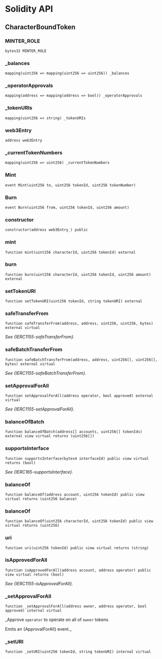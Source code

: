 # Solidity API

## CharacterBoundToken

### MINTER_ROLE

```solidity
bytes32 MINTER_ROLE
```

### _balances

```solidity
mapping(uint256 => mapping(uint256 => uint256)) _balances
```

### _operatorApprovals

```solidity
mapping(address => mapping(address => bool)) _operatorApprovals
```

### _tokenURIs

```solidity
mapping(uint256 => string) _tokenURIs
```

### web3Entry

```solidity
address web3Entry
```

### _currentTokenNumbers

```solidity
mapping(uint256 => uint256) _currentTokenNumbers
```

### Mint

```solidity
event Mint(uint256 to, uint256 tokenId, uint256 tokenNumber)
```

### Burn

```solidity
event Burn(uint256 from, uint256 tokenId, uint256 amount)
```

### constructor

```solidity
constructor(address web3Entry_) public
```

### mint

```solidity
function mint(uint256 characterId, uint256 tokenId) external
```

### burn

```solidity
function burn(uint256 characterId, uint256 tokenId, uint256 amount) external
```

### setTokenURI

```solidity
function setTokenURI(uint256 tokenId, string tokenURI) external
```

### safeTransferFrom

```solidity
function safeTransferFrom(address, address, uint256, uint256, bytes) external virtual
```

_See {IERC1155-safeTransferFrom}._

### safeBatchTransferFrom

```solidity
function safeBatchTransferFrom(address, address, uint256[], uint256[], bytes) external virtual
```

_See {IERC1155-safeBatchTransferFrom}._

### setApprovalForAll

```solidity
function setApprovalForAll(address operator, bool approved) external virtual
```

_See {IERC1155-setApprovalForAll}._

### balanceOfBatch

```solidity
function balanceOfBatch(address[] accounts, uint256[] tokenIds) external view virtual returns (uint256[])
```

### supportsInterface

```solidity
function supportsInterface(bytes4 interfaceId) public view virtual returns (bool)
```

_See {IERC165-supportsInterface}._

### balanceOf

```solidity
function balanceOf(address account, uint256 tokenId) public view virtual returns (uint256 balance)
```

### balanceOf

```solidity
function balanceOf(uint256 characterId, uint256 tokenId) public view virtual returns (uint256)
```

### uri

```solidity
function uri(uint256 tokenId) public view virtual returns (string)
```

### isApprovedForAll

```solidity
function isApprovedForAll(address account, address operator) public view virtual returns (bool)
```

_See {IERC1155-isApprovedForAll}._

### _setApprovalForAll

```solidity
function _setApprovalForAll(address owner, address operator, bool approved) internal virtual
```

_Approve `operator` to operate on all of `owner` tokens

Emits an {ApprovalForAll} event._

### _setURI

```solidity
function _setURI(uint256 tokenId, string tokenURI) internal virtual
```

